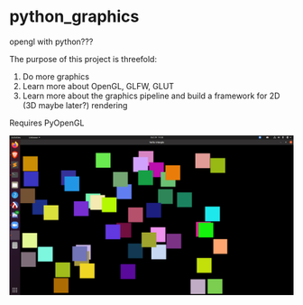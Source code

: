 # python_graphics
opengl with python???

The purpose of this project is threefold:
1) Do more graphics
2) Learn more about OpenGL, GLFW, GLUT
3) Learn more about the graphics pipeline and build a framework for 2D (3D maybe later?) rendering

Requires PyOpenGL

![Screenshot](screenshot.png)
